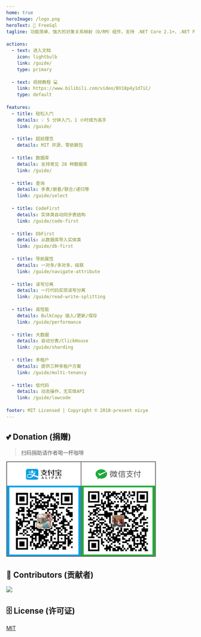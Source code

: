 ```yaml
---
home: true
heroImage: /logo.png
heroText: 🦄 FreeSql
tagline: 功能简单、强大的对象关系映射（O/RM）组件，支持 .NET Core 2.1+、.NET Framework 4.0+、Xamarin，国产首个支持 AOT 发布的 ORM✨

actions:
  - text: 进入文档
    icon: lightbulb
    link: /guide/
    type: primary

  - text: 视频教程 💻
    link: https://www.bilibili.com/video/BV18p4y1d7iC/
    type: default

features:
  - title: 轻松入门
    details: 💡 5 分钟入门，1 小时成为高手
    link: /guide/

  - title: 超前理念
    details: MIT 开源，零依赖包

  - title: 数据库
    details: 支持常见 28 种数据库
    link: /guide/

  - title: 查询
    details: 多表/嵌套/联合/递归等
    link: /guide/select

  - title: CodeFirst
    details: 实体类自动同步表结构
    link: /guide/code-first

  - title: DbFirst
    details: 从数据库导入实体类
    link: /guide/db-first

  - title: 导航属性
    details: 一对多/多对多，级联
    link: /guide/navigate-attribute

  - title: 读写分离
    details: 一行代码实现读写分离
    link: /guide/read-write-splitting

  - title: 高性能
    details: BulkCopy 插入/更新/保存
    link: /guide/performance

  - title: 大数据
    details: 自动分表/ClickHouse
    link: /guide/sharding

  - title: 多租户
    details: 提供三种多租户方案
    link: /guide/multi-tenancy

  - title: 低代码
    details: 动态操作，无实体API
    link: /guide/lowcode

footer: MIT Licensed | Copyright © 2018-present nicye
---
```


## 💕 Donation (捐赠)

> 扫码捐助请作者喝一杯咖啡

<img src="/barcode_2x1.png" style="width:400px;height:255px;" />


## 👯 Contributors (贡献者)

<a href="https://contributors-img.web.app/image?repo=dotnetcore/FreeSql">
  <img src="https://contributors-img.web.app/image?repo=dotnetcore/FreeSql" />
</a>

## 🗄 License (许可证)

[MIT](https://github.com/dotnetcore/FreeSql/blob/master/LICENSE)

<ins class="adsbygoogle"
     style="display:block"
     data-ad-client="ca-pub-7223766210897652"
     data-ad-slot="3532742594"
     data-ad-format="auto"
     data-full-width-responsive="true"></ins>

<style>
.vp-donation {
    display: flex;
    flex-wrap: wrap;
    justify-content: space-around;
    align-items: center; /* 确保项目在交叉轴上居中对齐 */
    padding: 20px;
}

.vp-donation-item {
    flex-basis: calc(33.333% - 20px); /* 基础大小为三分之一减去间距 */
    max-width: calc(33.333% - 20px); /* 最大宽度也是三分之一减去间距 */
    margin: 10px;
    text-align: center;
}

.vp-donation-item img {
    width: 100%; /* 图片宽度充满容器 */
    height: auto; /* 高度自动调整 */
}

.vp-donation-item a {
    text-decoration: none;
    color: inherit;
    display: inline-block;
    margin-top: 10px;
}

.vp-donation-item h4 {
    margin: 5px 0;
    font-size: 16px;
}

/* 媒体查询，针对中等屏幕设备 */
@media (max-width: 1024px) {
    .vp-donation-item {
        flex-basis: calc(50% - 20px); /* 中等屏幕宽度下，一行显示两个 */
        max-width: calc(50% - 20px);
    }
}

/* 媒体查询，针对小屏幕设备 */
@media (max-width: 600px) {
    .vp-donation-item {
        flex-basis: 100%; /* 小屏幕宽度下，一行显示一个 */
        max-width: 100%;
    }
}
</style>
